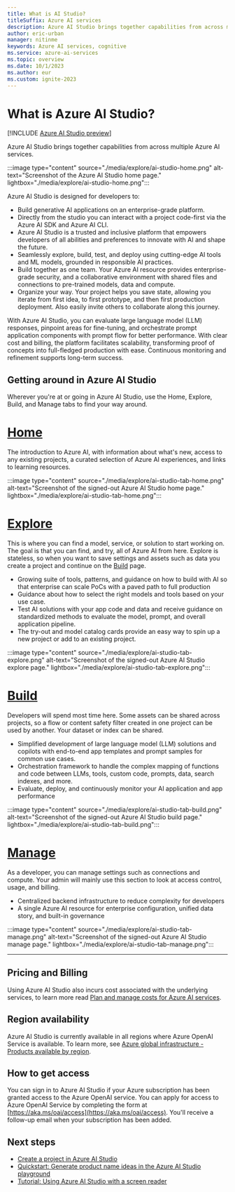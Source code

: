 ```yaml
---
title: What is AI Studio?
titleSuffix: Azure AI services
description: Azure AI Studio brings together capabilities from across multiple Azure AI services. You can build generative AI applications on an enterprise-grade platform.
author: eric-urban
manager: nitinme
keywords: Azure AI services, cognitive
ms.service: azure-ai-services
ms.topic: overview
ms.date: 10/1/2023
ms.author: eur
ms.custom: ignite-2023
---
```


# What is Azure AI Studio?

[!INCLUDE [Azure AI Studio preview](../includes/preview-ai-studio.md)]

Azure AI Studio brings together capabilities from across multiple Azure AI services. 

:::image type="content" source="./media/explore/ai-studio-home.png" alt-text="Screenshot of the Azure AI Studio home page." lightbox="./media/explore/ai-studio-home.png":::

Azure AI Studio is designed for developers to:

- Build generative AI applications on an enterprise-grade platform. 
- Directly from the studio you can interact with a project code-first via the Azure AI SDK and Azure AI CLI. 
- Azure AI Studio is a trusted and inclusive platform that empowers developers of all abilities and preferences to innovate with AI and shape the future. 
- Seamlessly explore, build, test, and deploy using cutting-edge AI tools and ML models, grounded in responsible AI practices. 
- Build together as one team. Your Azure AI resource provides enterprise-grade security, and a collaborative environment with shared files and connections to pre-trained models, data and compute.
- Organize your way. Your project helps you save state, allowing you iterate from first idea, to first prototype, and then first production deployment. Also easily invite others to collaborate along this journey.

With Azure AI Studio, you can evaluate large language model (LLM) responses, pinpoint areas for fine-tuning, and orchestrate prompt application components with prompt flow for better performance. With clear cost and billing, the platform facilitates scalability, transforming proof of concepts into full-fledged production with ease. Continuous monitoring and refinement supports long-term success.  

## Getting around in Azure AI Studio

Wherever you're at or going in Azure AI Studio, use the Home, Explore, Build, and Manage tabs to find your way around.


# [Home](#tab/home)

The introduction to Azure AI, with information about what's new, access to any existing projects, a curated selection of Azure AI experiences, and links to learning resources. 

:::image type="content" source="./media/explore/ai-studio-tab-home.png" alt-text="Screenshot of the signed-out Azure AI Studio home page." lightbox="./media/explore/ai-studio-tab-home.png":::

# [Explore](#tab/explore)

This is where you can find a model, service, or solution to start working on. The goal is that you can find, and try, all of Azure AI from here. Explore is stateless, so when you want to save settings and assets such as data you create a project and continue on the [Build](?tabs=build) page. 

- Growing suite of tools, patterns, and guidance on how to build with AI so that enterprise can scale PoCs with a paved path to full production
- Guidance about how to select the right models and tools based on your use case.
- Test AI solutions with your app code and data and receive guidance on standardized methods to evaluate the model, prompt, and overall application pipeline.
- The try-out and model catalog cards provide an easy way to spin up a new project or add to an existing project.

:::image type="content" source="./media/explore/ai-studio-tab-explore.png" alt-text="Screenshot of the signed-out Azure AI Studio explore page." lightbox="./media/explore/ai-studio-tab-explore.png":::

# [Build](#tab/build)

Developers will spend most time here. Some assets can be shared across projects, so a flow or content safety filter created in one project can be used by another. Your dataset or index can be shared. 

- Simplified development of large language model (LLM) solutions and copilots with end-to-end app templates and prompt samples for common use cases.
- Orchestration framework to handle the complex mapping of functions and code between LLMs, tools, custom code, prompts, data, search indexes, and more.
- Evaluate, deploy, and continuously monitor your AI application and app performance 

:::image type="content" source="./media/explore/ai-studio-tab-build.png" alt-text="Screenshot of the signed-out Azure AI Studio build page." lightbox="./media/explore/ai-studio-tab-build.png":::

# [Manage](#tab/manage)

As a developer, you can manage settings such as connections and compute. Your admin will mainly use this section to look at access control, usage, and billing.

- Centralized backend infrastructure to reduce complexity for developers
- A single Azure AI resource for enterprise configuration, unified data story, and built-in governance

:::image type="content" source="./media/explore/ai-studio-tab-manage.png" alt-text="Screenshot of the signed-out Azure AI Studio manage page." lightbox="./media/explore/ai-studio-tab-manage.png":::

---

## Pricing and Billing

Using Azure AI Studio also incurs cost associated with the underlying services, to learn more read [Plan and manage costs for Azure AI services](./how-to/costs-plan-manage.md).

## Region availability

Azure AI Studio is currently available in all regions where Azure OpenAI Service is available. To learn more, see [Azure global infrastructure - Products available by region](https://azure.microsoft.com/explore/global-infrastructure/products-by-region/?products=cognitive-services).

## How to get access

You can sign in to Azure AI Studio if your Azure subscription has been granted access to the Azure OpenAI service. You can apply for access to Azure OpenAI Service by completing the form at [https://aka.ms/oai/access](https://aka.ms/oai/access). You'll receive a follow-up email when your subscription has been added.


## Next steps 

- [Create a project in Azure AI Studio](./how-to/create-projects.md)
- [Quickstart: Generate product name ideas in the Azure AI Studio playground](quickstarts/playground-completions.md)
- [Tutorial: Using Azure AI Studio with a screen reader](tutorials/screen-reader.md)


 

